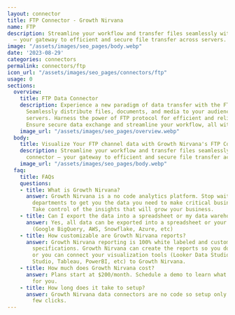 ```yaml
---
layout: connector
title: FTP Connector - Growth Nirvana
name: FTP
description: Streamline your workflow and transfer files seamlessly with the FTP connector
  – your gateway to efficient and secure file transfer across servers.
image: "/assets/images/seo_pages/body.webp"
date: '2023-08-29'
categories: connectors
permalink: connectors/ftp
icon_url: "/assets/images/seo_pages/connectors/ftp"
usage: 0
sections:
  overview:
    title: FTP Data Connector
    description: Experience a new paradigm of data transfer with the FTP connector.
      Seamlessly distribute files, documents, and media to your audience across various
      servers. Harness the power of FTP protocol for efficient and reliable file transfer.
      Ensure secure data exchange and streamline your workflow, all with FTP.
    image_url: "/assets/images/seo_pages/overview.webp"
  body:
    title: Visualize Your FTP channel data with Growth Nirvana's FTP Connector
    description: Streamline your workflow and transfer files seamlessly with the FTP
      connector – your gateway to efficient and secure file transfer across servers.
    image_url: "/assets/images/seo_pages/body.webp"
  faq:
    title: FAQs
    questions:
    - title: What is Growth Nirvana?
      answer: Growth Nirvana is a no code analytics platform. Stop waiting for other
        departments to get you the data you need to make critical business decisions.
        Take control of the insights that will grow your business.
    - title: Can I export the data into a spreadsheet or my data warehouse?
      answer: Yes, all data can be exported into a spreadsheet or your data warehouse
        (Google BigQuery, AWS, Snowflake, Azure, etc)
    - title: How customizable are Growth Nirvana reports?
      answer: Growth Nirvana reporting is 100% white labeled and customized to your
        specifications. Growth Nirvana can create the reports so you don’t have to
        or you can connect your visualization tools (Looker Data Studio/Google Data
        Studio, Tableau, PowerBI, etc) to Growth Nirvana.
    - title: How much does Growth Nirvana cost?
      answer: Plans start at $200/month. Schedule a demo to learn what plan is best
        for you.
    - title: How long does it take to setup?
      answer: Growth Nirvana data connectors are no code so setup only requires a
        few clicks.
---
```

